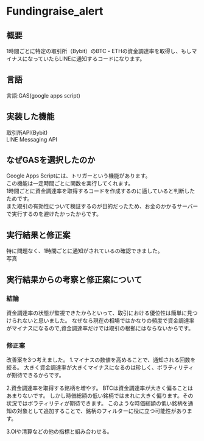 # Fundingraise_alert
## 概要
1時間ごとに特定の取引所（Bybit）のBTC・ETHの資金調達率を取得し、もしマイナスになっていたらLINEに通知するコードになります。

## 言語
言語:GAS(google apps script)<br>

## 実装した機能
取引所API(Bybit)<br>
LINE Messaging API

## なぜGASを選択したのか
Google Apps Scriptには、トリガーという機能があります。<br>
この機能は一定時間ごとに関数を実行してくれます。<br>
1時間ごとに資金調達率を取得するコードを作成するのに適していると判断したためです。<br>
また取引の有効性について検証するのが目的だったため、お金のかかるサーバーで実行するのを避けたかったからです。<br>

## 実行結果と修正案
特に問題なく、1時間ごとに通知がされているの確認できました。<br>
写真

## 実行結果からの考察と修正案について
### 結論
資金調達率の状態が監視できたからといって、取引における優位性は簡単に見つけられないと思いました。
なぜなら現在の相場ではかなりの頻度で資金調達率がマイナスになるので,資金調達率だけでは取引の根拠にはならないからです。

### 修正案
改善案を3つ考えました。
1.マイナスの数値を高めることで、通知される回数を絞る。
大きく資金調達率が大きくマイナスになるのは珍しく、ボラティリティが期待できるからです。

2.資金調達率を取得する銘柄を増やす。
BTCは資金調達率が大きく偏ることはあまりないです。
しかし時価総額の低い銘柄ではまれに大きく偏ります。その状況ではボラティリティが期待できます。
このような時価総額の低い銘柄を通知の対象として追加することで、銘柄のフィルターに役に立つ可能性があります。

3.OIや清算などの他の指標と組み合わせる。
